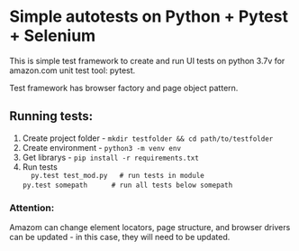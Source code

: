 <h1>Simple autotests on Python + Pytest + Selenium</h1>

This is simple test framework to create and run UI tests on python 3.7v for amazon.com
unit test tool: pytest.

Test framework has browser factory and page object pattern.

<h2>Running tests:</h2>
<ol>
  <li>Create project folder - <code>mkdir testfolder && cd path/to/testfolder</code></li>
  <li>Create environment - <code>python3 -m venv env</code></li>
  <li>Get librarys - <code>pip install -r requirements.txt</code></li>
  <li>Run tests <code>
  py.test test_mod.py   # run tests in module </code> <br>
  <code>py.test somepath      # run all tests below somepath</li></code>
</ol>

<h3>Attention:</h3>
Amazom can change element locators, page structure, and browser drivers can be updated - in this case, they will need to be updated.
